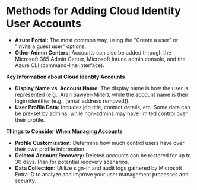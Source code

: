 # Methods for Adding Cloud Identity User Accounts

* **Azure Portal:** The most common way, using the "Create a user" or "Invite a guest user" options.
* **Other Admin Centers:** Accounts can also be added through the Microsoft 365 Admin Center, Microsoft Intune admin console, and the Azure CLI (command-line interface).

**Key Information about Cloud Identity Accounts**

* **Display Name vs. Account Name:** The display name is how the user is represented (e.g., Aran Sawyer-Miller), while the account name is their login identifier (e.g., [email address removed]).
* **User Profile Data:** Includes job title, contact details, etc. Some data can be pre-set by admins, while non-admins may have limited control over their profile.

**Things to Consider When Managing Accounts**

* **Profile Customization:** Determine how much control users have over their own profile information.
* **Deleted Account Recovery:** Deleted accounts can be restored for up to 30 days. Plan for potential recovery scenarios.
* **Data Collection:** Utilize sign-in and audit logs gathered by Microsoft Entra ID to analyze and improve your user management processes and security. 

